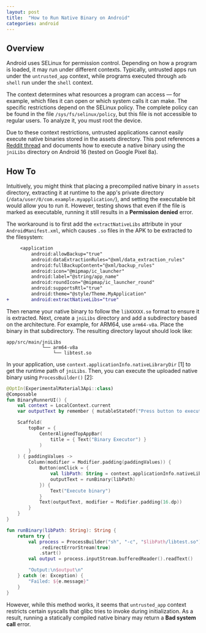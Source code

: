 ```yaml
---
layout: post
title:  "How to Run Native Binary on Android"
categories: android
---
```


## Overview

Android uses SELinux for permission control. Depending on how a program is loaded, it may run under different contexts. Typically, untrusted apps run under the `untrusted_app` context, while programs executed through `adb shell` run under the `shell` context.

The context determines what resources a program can access — for example, which files it can open or which system calls it can make. The specific restrictions depend on the SELinux policy. The complete policy can be found in the file `/sys/fs/selinux/policy`, but this file is not accessible to regular users. To analyze it, you must root the device.

Due to these context restrictions, untrusted applications cannot easily execute native binaries stored in the assets directory. This post references a [Reddit thread](https://www.reddit.com/r/androiddev/comments/193imrb/executing_compiled_c_binary_in_mobile_app_without/) and documents how to execute a native binary using the `jniLibs` directory on Android 16 (tested on Google Pixel 8a).

## How To

Intuitively, you might think that placing a precompiled native binary in `assets` directory, extracting it at runtime to the app's private directory (`/data/user/0/com.example.myapplication/`), and setting the executable bit would allow you to run it. However, testing shows that even if the file is marked as executable, running it still results in a **Permission denied** error.

The workaround is to first add the `extractNativeLibs` attribute in your `AndroidManifest.xml`, which causes `.so` files in the APK to be extracted to the filesystem:

``` diff
     <application
         android:allowBackup="true"
         android:dataExtractionRules="@xml/data_extraction_rules"
         android:fullBackupContent="@xml/backup_rules"
         android:icon="@mipmap/ic_launcher"
         android:label="@string/app_name"
         android:roundIcon="@mipmap/ic_launcher_round"
         android:supportsRtl="true"
         android:theme="@style/Theme.MyApplication"
+        android:extractNativeLibs="true"
```

Then rename your native binary to follow the `libXXXXX.so` format to ensure it is extracted. Next, create a `jniLibs` directory and add a subdirectory based on the architecture. For example, for ARM64, use `arm64-v8a`. Place the binary in that subdirectory. The resulting directory layout should look like:

```
app/src/main/jniLibs
             └── arm64-v8a
                 └── libtest.so
```

In your application, use `context.applicationInfo.nativeLibraryDir` [1] to get the runtime path of `jniLibs`. Then, you can execute the uploaded native binary using `ProcessBuilder()` [2]:

``` kotlin
@OptIn(ExperimentalMaterial3Api::class)
@Composable
fun BinaryRunnerUI() {
    val context = LocalContext.current
    var outputText by remember { mutableStateOf("Press button to execute binary") }

    Scaffold(
        topBar = {
            CenterAlignedTopAppBar(
                title = { Text("Binary Executor") }
            )
        }
    ) { paddingValues ->
        Column(modifier = Modifier.padding(paddingValues)) {
            Button(onClick = {
                val libPath: String = context.applicationInfo.nativeLibraryDir // [1]
                outputText = runBinary(libPath)
            }) {
                Text("Execute binary")
            }
            Text(outputText, modifier = Modifier.padding(16.dp))
        }
    }
}

fun runBinary(libPath: String): String {
    return try {
        val process = ProcessBuilder("sh", "-c", "$libPath/libtest.so") // [2]
            .redirectErrorStream(true)
            .start()
        val output = process.inputStream.bufferedReader().readText()

        "Output:\n$output\n"
    } catch (e: Exception) {
        "Failed: ${e.message}"
    }
}
```

However, while this method works, it seems that `untrusted_app` context restricts certain syscalls that glibc tries to invoke during initialization. As a result, running a statically compiled native binary may return a **Bad system call** error.
